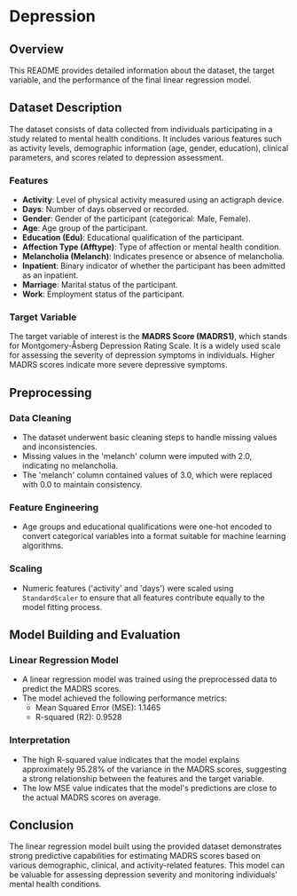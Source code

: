# Depression

## Overview

This README provides detailed information about the dataset, the target variable, and the performance of the final linear regression model.

## Dataset Description

The dataset consists of data collected from individuals participating in a study related to mental health conditions. It includes various features such as activity levels, demographic information (age, gender, education), clinical parameters, and scores related to depression assessment.

### Features

- **Activity**: Level of physical activity measured using an actigraph device.
- **Days**: Number of days observed or recorded.
- **Gender**: Gender of the participant (categorical: Male, Female).
- **Age**: Age group of the participant.
- **Education (Edu)**: Educational qualification of the participant.
- **Affection Type (Afftype)**: Type of affection or mental health condition.
- **Melancholia (Melanch)**: Indicates presence or absence of melancholia.
- **Inpatient**: Binary indicator of whether the participant has been admitted as an inpatient.
- **Marriage**: Marital status of the participant.
- **Work**: Employment status of the participant.

### Target Variable

The target variable of interest is the **MADRS Score (MADRS1)**, which stands for Montgomery-Åsberg Depression Rating Scale. It is a widely used scale for assessing the severity of depression symptoms in individuals. Higher MADRS scores indicate more severe depressive symptoms.

## Preprocessing

### Data Cleaning

- The dataset underwent basic cleaning steps to handle missing values and inconsistencies.
- Missing values in the 'melanch' column were imputed with 2.0, indicating no melancholia.
- The 'melanch' column contained values of 3.0, which were replaced with 0.0 to maintain consistency.

### Feature Engineering

- Age groups and educational qualifications were one-hot encoded to convert categorical variables into a format suitable for machine learning algorithms.

### Scaling

- Numeric features ('activity' and 'days') were scaled using `StandardScaler` to ensure that all features contribute equally to the model fitting process.

## Model Building and Evaluation

### Linear Regression Model

- A linear regression model was trained using the preprocessed data to predict the MADRS scores.
- The model achieved the following performance metrics:
  - Mean Squared Error (MSE): 1.1465
  - R-squared (R2): 0.9528

### Interpretation

- The high R-squared value indicates that the model explains approximately 95.28% of the variance in the MADRS scores, suggesting a strong relationship between the features and the target variable.
- The low MSE value indicates that the model's predictions are close to the actual MADRS scores on average.

## Conclusion

The linear regression model built using the provided dataset demonstrates strong predictive capabilities for estimating MADRS scores based on various demographic, clinical, and activity-related features. This model can be valuable for assessing depression severity and monitoring individuals' mental health conditions.

